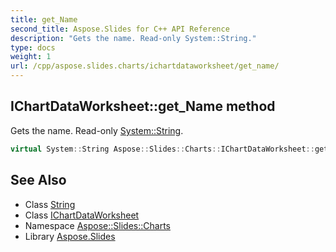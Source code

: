 ```yaml
---
title: get_Name
second_title: Aspose.Slides for C++ API Reference
description: "Gets the name. Read-only System::String."
type: docs
weight: 1
url: /cpp/aspose.slides.charts/ichartdataworksheet/get_name/
---
```

## IChartDataWorksheet::get_Name method


Gets the name. Read-only [System::String](../../../system/string/).

```cpp
virtual System::String Aspose::Slides::Charts::IChartDataWorksheet::get_Name()=0
```

## See Also

* Class [String](../../../system/string/)
* Class [IChartDataWorksheet](../)
* Namespace [Aspose::Slides::Charts](../../)
* Library [Aspose.Slides](../../../)
